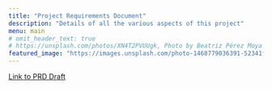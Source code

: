 ```yaml
---
title: "Project Requirements Document"
description: "Details of all the various aspects of this project"
menu: main
# omit_header_text: true
# https://unsplash.com/photos/XN4T2PVUUgk, Photo by Beatriz Pérez Moya on Unsplash
featured_image: "https://images.unsplash.com/photo-1468779036391-52341f60b55d"
---
```


[Link to PRD Draft](https://docs.google.com/document/d/1U6KLpKBkrSFGNI7GT1i3TiRncSZOkN_7RjkpDs60HVg/edit)

<!-- TODO: copy actual PRD here -->
